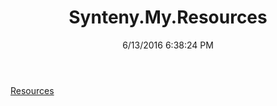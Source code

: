 ﻿---
title: Synteny.My.Resources
date: 6/13/2016 6:38:24 PM
---

[Resources](T-Synteny.My.Resources.Resources.html)
